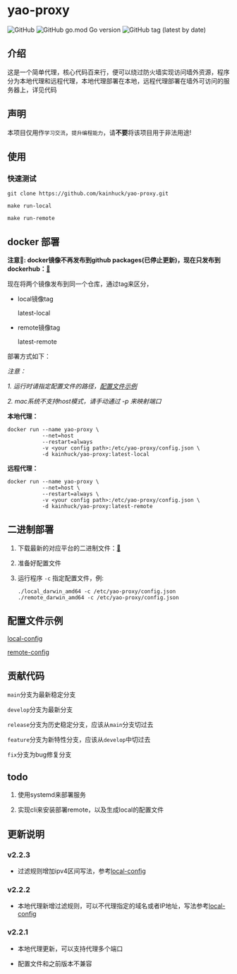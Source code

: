 # yao-proxy

![GitHub](https://img.shields.io/github/license/kainhuck/yao-proxy) ![GitHub go.mod Go version](https://img.shields.io/github/go-mod/go-version/kainhuck/yao-proxy) ![GitHub tag (latest by date)](https://img.shields.io/github/v/tag/kainhuck/yao-proxy)

## 介绍

这是一个简单代理，核心代码百来行，便可以绕过防火墙实现访问墙外资源，程序分为本地代理和远程代理，本地代理部署在本地，远程代理部署在墙外可访问的服务器上，详见代码

## 声明

本项目仅用作`学习交流`，`提升编程能力`，请**不要**将该项目用于非法用途!

## 使用

### 快速测试

```
git clone https://github.com/kainhuck/yao-proxy.git
```

```
make run-local
```

```
make run-remote
```

## docker 部署

**注意📢: docker镜像不再发布到github packages(已停止更新)，现在只发布到dockerhub：[🔗](https://hub.docker.com/repository/docker/kainhuck/yao-proxy)**

现在将两个镜像发布到同一个仓库，通过tag来区分，

- local镜像tag

  latest-local

- remote镜像tag

  latest-remote

部署方式如下：

_注意：_

_1. 运行时请指定配置文件的路径，[配置文件示例](#配置文件示例)_ 

_2. mac系统不支持host模式，请手动通过 -p 来映射端口_

**本地代理：**

```shell
docker run --name yao-proxy \
           --net=host 
           --restart=always 
           -v <your config path>:/etc/yao-proxy/config.json \
           -d kainhuck/yao-proxy:latest-local
```

**远程代理：**

```shell
docker run --name yao-proxy \
           --net=host \
           --restart=always \
           -v <your config path>:/etc/yao-proxy/config.json \
           -d kainhuck/yao-proxy:latest-remote
```

## 二进制部署

1. 下载最新的对应平台的二进制文件：[🔗](https://github.com/kainhuck/yao-proxy/releases)

2. 准备好配置文件

3. 运行程序 `-c` 指定配置文件，例:

   ```
   ./local_darwin_amd64 -c /etc/yao-proxy/config.json
   ./remote_darwin_amd64 -c /etc/yao-proxy/config.json
   ```

## 配置文件示例

[local-config](cmd/local/res/config.json)

[remote-config](cmd/remote/res/config.json)

## 贡献代码

`main`分支为最新稳定分支

`develop`分支为最新分支

`release`分支为历史稳定分支，应该从`main`分支切过去

`feature`分支为新特性分支，应该从`develop`中切过去

`fix`分支为bug修复分支



## todo

1. 使用systemd来部署服务

2. 实现cli来安装部署remote，以及生成local的配置文件


## 更新说明

### v2.2.3

- 过滤规则增加ipv4区间写法，参考[local-config](cmd/local/res/config.json)

### v2.2.2

- 本地代理新增过滤规则，可以不代理指定的域名或者IP地址，写法参考[local-config](cmd/local/res/config.json)

### v2.2.1

- 本地代理更新，可以支持代理多个端口

- 配置文件和之前版本不兼容

